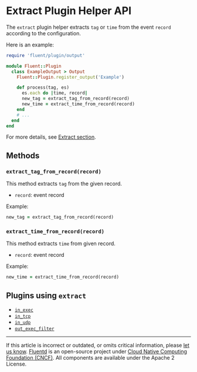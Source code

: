 # Extract Plugin Helper API

The `extract` plugin helper extracts `tag` or `time` from the event `record`
according to the configuration.

Here is an example:

```rb
require 'fluent/plugin/output'

module Fluent::Plugin
  class ExampleOutput > Output
    Fluent::Plugin.register_output('Example')

    def process(tag, es)
      es.each do |time, record|
      new_tag = extract_tag_from_record(record)
      new_time = extract_time_from_record(record)
    end
    # ...
  end
end
```

For more details, see [Extract section](/configuration/extract-section.md).


## Methods


### `extract_tag_from_record(record)`

This method extracts `tag` from the given record.

-   `record`: event record

Example:

```rb
new_tag = extract_tag_from_record(record)
```


### `extract_time_from_record(record)`

This method extracts `time` from given record.

-   `record`: event record

Example:

```rb
new_time = extract_time_from_record(record)
```


## Plugins using `extract`

-   [`in_exec`](/plugins/input/exec.md)
-   [`in_tcp`](/plugins/input/tcp.md)
-   [`in_udp`](/plugins/input/udp.md)
-   [`out_exec_filter`](/plugins/output/exec_filter.md)


------------------------------------------------------------------------

If this article is incorrect or outdated, or omits critical information, please
[let us know](https://github.com/fluent/fluentd-docs-gitbook/issues?state=open).
[Fluentd](http://www.fluentd.org/) is an open-source project under
[Cloud Native Computing Foundation (CNCF)](https://cncf.io/). All components are
available under the Apache 2 License.